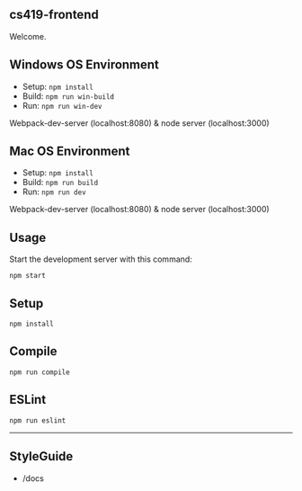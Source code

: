 cs419-frontend
---

Welcome.

Windows OS Environment
---
- Setup:  ```npm install```
- Build: ```npm run win-build```
- Run:  ```npm run win-dev```

Webpack-dev-server (localhost:8080) & node server (localhost:3000)

Mac OS Environment
---
- Setup:  ```npm install```
- Build: ```npm run build```
- Run:  ```npm run dev```

Webpack-dev-server (localhost:8080) & node server (localhost:3000)

Usage
---

Start the development server with this command:

```
npm start
```


Setup
---

```
npm install
```


Compile
---

```
npm run compile
```

ESLint
---

```
npm run eslint
```
___
StyleGuide
---
* /docs
